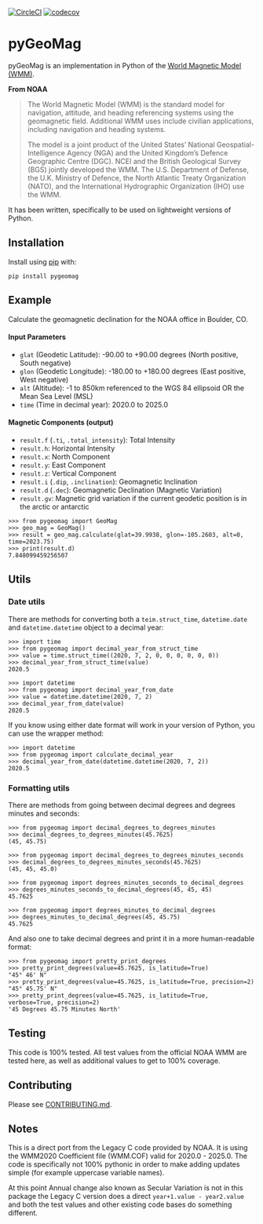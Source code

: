[![CircleCI](https://dl.circleci.com/status-badge/img/circleci/5uMninjUXjCnNMzvVzq9EJ/A7hoBacfgFtGdDUiyiXcBy/tree/main.svg?style=svg&circle-token=13df862914431a3f89a9bc1bcc8bb5b2a177d815)](https://dl.circleci.com/status-badge/redirect/circleci/5uMninjUXjCnNMzvVzq9EJ/A7hoBacfgFtGdDUiyiXcBy/tree/main)
[![codecov](https://codecov.io/gh/boxpet/pygeomag/graph/badge.svg?token=ECHON65OG8)](https://codecov.io/gh/boxpet/pygeomag)

# pyGeoMag

pyGeoMag is an implementation in Python of the
[World Magnetic Model (WMM)](https://www.ncei.noaa.gov/products/world-magnetic-model).

**From NOAA**

> The World Magnetic Model (WMM) is the standard model for navigation, attitude, and heading referencing systems using
> the geomagnetic field. Additional WMM uses include civilian applications, including navigation and heading systems.
>
> The model is a joint product of the United States’ National Geospatial-Intelligence Agency (NGA) and the United
> Kingdom’s Defence Geographic Centre (DGC). NCEI and the British Geological Survey (BGS) jointly developed the WMM. The
> U.S. Department of Defense, the U.K. Ministry of Defence, the North Atlantic Treaty Organization (NATO), and the
> International Hydrographic Organization (IHO) use the WMM.

It has been written, specifically to be used on lightweight versions of Python.

## Installation

Install using [pip](http://www.pip-installer.org/en/latest/) with:

```
pip install pygeomag
```

## Example

Calculate the geomagnetic declination for the NOAA office in Boulder, CO.

#### Input Parameters

- `glat` (Geodetic Latitude): -90.00 to +90.00 degrees (North positive, South negative)
- `glon` (Geodetic Longitude): -180.00 to +180.00 degrees (East positive, West negative)
- `alt` (Altitude): -1 to 850km referenced to the WGS 84 ellipsoid OR the Mean Sea Level (MSL)
- `time` (Time in decimal year): 2020.0 to 2025.0

#### Magnetic Components (output)

- `result.f` (`.ti`, `.total_intensity`): Total Intensity
- `result.h`: Horizontal Intensity
- `result.x`: North Component
- `result.y`: East Component
- `result.z`:  Vertical Component
- `result.i` (`.dip`, `.inclination`): Geomagnetic Inclination
- `result.d` (`.dec`): Geomagnetic Declination (Magnetic Variation)
- `result.gv`: Magnetic grid variation if the current geodetic position is in the arctic or antarctic

```pycon
>>> from pygeomag import GeoMag
>>> geo_mag = GeoMag()
>>> result = geo_mag.calculate(glat=39.9938, glon=-105.2603, alt=0, time=2023.75)
>>> print(result.d)
7.848099459256507
```

## Utils

### Date utils

There are methods for converting both a `teim.struct_time`,  `datetime.date` and `datetime.datetime` object to a decimal
year:

```pycon
>>> import time
>>> from pygeomag import decimal_year_from_struct_time
>>> value = time.struct_time((2020, 7, 2, 0, 0, 0, 0, 0, 0))
>>> decimal_year_from_struct_time(value)
2020.5

>>> import datetime
>>> from pygeomag import decimal_year_from_date
>>> value = datetime.datetime(2020, 7, 2)
>>> decimal_year_from_date(value)
2020.5
```

If you know using either date format will work in your version of Python, you can
use the wrapper method:

```pycon
>>> import datetime
>>> from pygeomag import calculate_decimal_year
>>> decimal_year_from_date(datetime.datetime(2020, 7, 2))
2020.5
```

### Formatting utils

There are methods from going between decimal degrees and degrees minutes and seconds:

```pycon
>>> from pygeomag import decimal_degrees_to_degrees_minutes
>>> decimal_degrees_to_degrees_minutes(45.7625)
(45, 45.75)

>>> from pygeomag import decimal_degrees_to_degrees_minutes_seconds
>>> decimal_degrees_to_degrees_minutes_seconds(45.7625)
(45, 45, 45.0)

>>> from pygeomag import degrees_minutes_seconds_to_decimal_degrees
>>> degrees_minutes_seconds_to_decimal_degrees(45, 45, 45)
45.7625

>>> from pygeomag import degrees_minutes_to_decimal_degrees
>>> degrees_minutes_to_decimal_degrees(45, 45.75)
45.7625
```

And also one to take decimal degrees and print it in a more human-readable format:

```pycon
>>> from pygeomag import pretty_print_degrees
>>> pretty_print_degrees(value=45.7625, is_latitude=True)
"45° 46' N"
>>> pretty_print_degrees(value=45.7625, is_latitude=True, precision=2)
"45° 45.75' N"
>>> pretty_print_degrees(value=45.7625, is_latitude=True, verbose=True, precision=2)
'45 Degrees 45.75 Minutes North'
```

## Testing

This code is 100% tested. All test values from the official NOAA WMM are tested here, as well as additional values to
get to 100% coverage.

## Contributing

Please see [CONTRIBUTING.md](CONTRIBUTING.md).

## Notes

This is a direct port from the Legacy C code provided by NOAA. It is using the WMM2020 Coefficient file (WMM.COF) valid
for 2020.0 - 2025.0. The code is specifically not 100% pythonic in order to make adding updates simple (for example
uppercase variable names).

At this point Annual change also known as Secular Variation is not in this package the Legacy C version does a direct
`year+1.value - year2.value` and both the test values and other existing code bases do something different.
